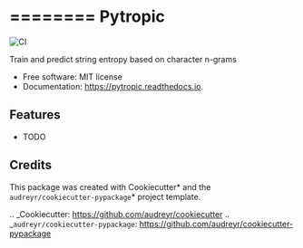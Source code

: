 ========
Pytropic
========

![CI](https://github.com/willf/pytropic/.github/workflows/workflow.yml/badge.svg)

Train and predict string entropy based on character n-grams

-   Free software: MIT license
-   Documentation: https://pytropic.readthedocs.io.

## Features

-   TODO

## Credits

This package was created with Cookiecutter* and the `audreyr/cookiecutter-pypackage`* project template.

.. _Cookiecutter: https://github.com/audreyr/cookiecutter
.. _`audreyr/cookiecutter-pypackage`: https://github.com/audreyr/cookiecutter-pypackage
